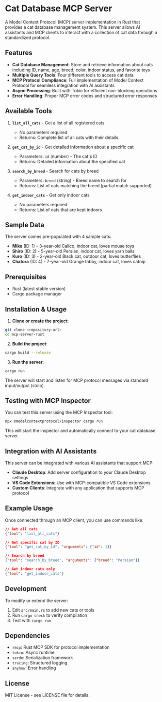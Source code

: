 # Cat Database MCP Server

A Model Context Protocol (MCP) server implementation in Rust that provides a cat database management system. This server allows AI assistants and MCP clients to interact with a collection of cat data through a standardized protocol.

## Features

- **Cat Database Management**: Store and retrieve information about cats including ID, name, age, breed, color, indoor status, and favorite toys
- **Multiple Query Tools**: Four different tools to access cat data
- **MCP Protocol Compliance**: Full implementation of Model Context Protocol for seamless integration with AI assistants
- **Async Processing**: Built with Tokio for efficient non-blocking operations
- **Error Handling**: Proper MCP error codes and structured error responses

## Available Tools

1. **`list_all_cats`** - Get a list of all registered cats
   - No parameters required
   - Returns: Complete list of all cats with their details

2. **`get_cat_by_id`** - Get detailed information about a specific cat
   - Parameters: `id` (number) - The cat's ID
   - Returns: Detailed information about the specified cat

3. **`search_by_breed`** - Search for cats by breed
   - Parameters: `breed` (string) - Breed name to search for
   - Returns: List of cats matching the breed (partial match supported)

4. **`get_indoor_cats`** - Get only indoor cats
   - No parameters required
   - Returns: List of cats that are kept indoors

## Sample Data

The server comes pre-populated with 4 sample cats:

- **Mike** (ID: 1) - 3-year-old Calico, indoor cat, loves mouse toys
- **Shiro** (ID: 2) - 5-year-old Persian, indoor cat, loves yarn balls  
- **Kuro** (ID: 3) - 2-year-old Black cat, outdoor cat, loves butterflies
- **Chatora** (ID: 4) - 7-year-old Orange tabby, indoor cat, loves catnip

## Prerequisites

- Rust (latest stable version)
- Cargo package manager

## Installation & Usage

1. **Clone or create the project**:
```bash
git clone <repository-url>
cd mcp-server-rust
```

2. **Build the project**:
```bash
cargo build --release
```

3. **Run the server**:
```bash
cargo run
```

The server will start and listen for MCP protocol messages via standard input/output (stdio).

## Testing with MCP Inspector

You can test this server using the MCP Inspector tool:

```bash
npx @modelcontextprotocol/inspector cargo run
```

This will start the inspector and automatically connect to your cat database server.

## Integration with AI Assistants

This server can be integrated with various AI assistants that support MCP:

- **Claude Desktop**: Add server configuration to your Claude Desktop settings
- **VS Code Extensions**: Use with MCP-compatible VS Code extensions
- **Custom Clients**: Integrate with any application that supports MCP protocol

## Example Usage

Once connected through an MCP client, you can use commands like:

```json
// Get all cats
{"tool": "list_all_cats"}

// Get specific cat by ID
{"tool": "get_cat_by_id", "arguments": {"id": 1}}

// Search by breed
{"tool": "search_by_breed", "arguments": {"breed": "Persian"}}

// Get indoor cats only
{"tool": "get_indoor_cats"}
```

## Development

To modify or extend the server:

1. Edit `src/main.rs` to add new cats or tools
2. Run `cargo check` to verify compilation
3. Test with `cargo run`

## Dependencies

- `rmcp`: Rust MCP SDK for protocol implementation
- `tokio`: Async runtime
- `serde`: Serialization framework
- `tracing`: Structured logging
- `anyhow`: Error handling

## License

MIT License - see LICENSE file for details.
